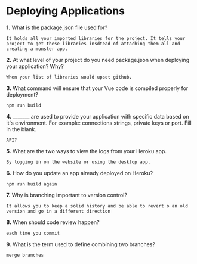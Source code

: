 # Deploying Applications

**1.** What is the package.json file used for?
<!-- enter you answer in the space below -->
```
It holds all your imported libraries for the project. It tells your project to get these libraries insdtead of attaching them all and creating a monster app.
``` 
**2.** At what level of your project do you need package.json when deploying your application? Why?
<!-- enter you answer in the space below -->
```
When your list of libraries would upset github. 
```
**3.** What command will ensure that your Vue code is compiled properly for deployment?
<!-- enter you answer in the space below -->
```
npm run build
```
**4.** _______ are used to provide your application with specific data based on it's environment. For example: connections strings, private keys or port. Fill in the blank.
<!-- enter you answer in the space below -->
```
API?
```
**5.** What are the two ways to view the logs from your Heroku app.
<!-- enter you answer in the space below -->
```
By logging in on the website or using the desktop app. 
```
**6.** How do you update an app already deployed on Heroku?
<!-- enter you answer in the space below -->
```
npm run build again
```
**7.** Why is branching important to version control?
<!-- enter you answer in the space below -->
```
It allows you to keep a solid history and be able to revert o an old version and go in a different direction
```
**8.** When should code review happen?
<!-- enter you answer in the space below -->
```
each time you commit
```
**9.** What is the term used to define combining two branches?
<!-- enter you answer in the space below -->
```
merge branches
```